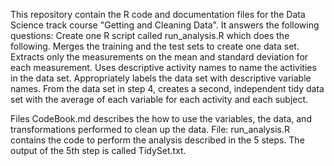 This repository contain  the R code and documentation files for the Data Science track course "Getting and Cleaning Data".
It answers the following questions:
Create one R script called run_analysis.R which does the following.
Merges the training and the test sets to create one data set. 
Extracts only the measurements on the mean and standard deviation for each measurement.
Uses descriptive activity names to name the activities in the data set. 
Appropriately labels the data set with descriptive variable names. From the data set in step 4, creates a second, independent tidy data set with the average of each variable for each activity and each subject.

Files
CodeBook.md describes the how to use the variables, the data, and transformations performed to clean up the data.
File: run_analysis.R contains the code to perform the analysis described in the 5 steps.
The output of the 5th step is called TidySet.txt.
